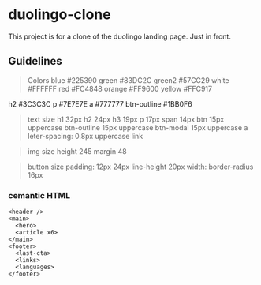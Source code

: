 # duolingo-clone
This project is for a clone of the duolingo landing page. Just in front.

## Guidelines
> Colors
blue #225390
green #83DC2C
green2 #57CC29
white #FFFFFF
red #FC4848
orange #FF9600
yellow #FFC917

h2 #3C3C3C
p #7E7E7E
a #777777
btn-outline #1BB0F6

> text size
h1 32px
h2 24px
h3 19px
p 17px
span 14px
btn 15px uppercase
btn-outline 15px uppercase
btn-modal 15px uppercase
a leter-spacing: 0.8px uppercase
link

> img size
height 245
margin 48

>button size
padding: 12px 24px
line-height 20px
width: 
border-radius 16px

### cemantic HTML
```
<header />
<main>
  <hero>
  <article x6>
</main>
<footer>
  <last-cta>
  <links>
  <languages>
</footer>
```